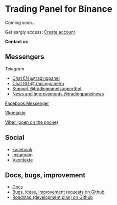 # Trading Panel for Binance

Coming soon...

Get eargly access: [Create account](https://tradingpanel.pro/register)

**Contact us**

## Messengers

*Telegram*
* [Chat EN @tradingpanel](https://t.me/tradingpanel)
* [Chat RU @tradingpanelru](https://t.me/tradingpanelru)
* [Support @tradingpanelsupportbot](https://t.me/tradingpanelsupportbot)
* [News and improvements @tradingpanelnews](https://t.me/tradingpanelnews)

[Facebook Messenger](https://m.me/107842180549022)

[Vkontakte](https://vk.me/club183364044)

[Viber (open on the pnone)](https://tinyurl.com/yxjop8lo)

## Social

* [Facebook](https://www.facebook.com/tradingpanel)
* [Instagram](https://www.instagram.com/tradingpanel)
* [Vkontakte](https://vk.com/tradingpanel)

## Docs, bugs, improvement

* [Docs](https://docs.tradingpanel.pro)
* [Bugs, ideas, improvement requests on Github](https://github.com/tradingpanel/TradingPanel/issues)
* [Roadmap (development plan) on Github](https://github.com/tradingpanel/TradingPanel/projects)
